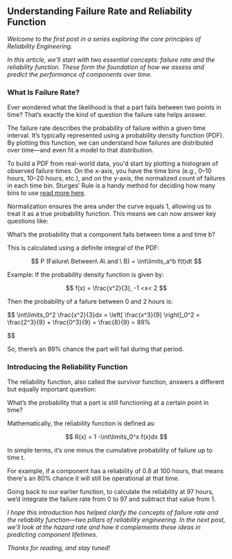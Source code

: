 ## Understanding Failure Rate and Reliability Function

*Welcome to the first post in a series exploring the core principles of Reliability Engineering.*

*In this article, we’ll start with two essential concepts: failure rate and the reliability function. These form the foundation of how we assess and predict the performance of components over time.*


### What Is Failure Rate?
Ever wondered what the likelihood is that a part fails between two points in time? That’s exactly the kind of question the failure rate helps answer.

The failure rate describes the probability of failure within a given time interval. It’s typically represented using a probability density function (PDF). By plotting this function, we can understand how failures are distributed over time—and even fit a model to that distribution.

To build a PDF from real-world data, you'd start by plotting a histogram of observed failure times. On the x-axis, you have the time bins (e.g., 0–10 hours, 10–20 hours, etc.), and on the y-axis, the normalized count of failures in each time bin. Sturges’ Rule is a handy method for deciding how many bins to use [read more here](https://en.wikipedia.org/wiki/Sturges%27s_rule).

<!-- HISTOGRAM PLOT -->

Normalization ensures the area under the curve equals 1, allowing us to treat it as a true probability function. This means we can now answer key questions like:

What’s the probability that a component fails between time a and time b?

<!-- NORMALIZED PLOT -->

This is calculated using a definite integral of the PDF:


$$
P (Failure\  Between\   A\  and \  B) = \int\limits_a^b f(t)dt
$$



Example:
If the probability density function is given by:

$$
f(x) = \frac{x^2}{3}, -1 <x< 2
$$

Then the probability of a failure between 0 and 2 hours is:

$$
\int\limits_0^2 \frac{x^2}{3}dx =  \left[ \frac{x^3}{9} \right]_0^2 = \frac{2^3}{9} + \frac{0^3}{9} = \frac{8}{9} = 89\%

$$

So, there’s an 89% chance the part will fail during that period.

### Introducing the Reliability Function

The reliability function, also called the survivor function, answers a different but equally important question:

What’s the probability that a part is still functioning at a certain point in time?

Mathematically, the reliability function is defined as:

$$
R(x) = 1 -\int\limits_0^x f(x)dx
$$

In simple terms, it’s one minus the cumulative probability of failure up to time t.

<!-- Reliability Plot Relationship  

![](path_to_image)
*image_caption*

 -->

For example, if a component has a reliability of 0.8 at 100 hours, that means there's an 80% chance it will still be operational at that time.

Going back to our earlier function, to calculate the reliability at 97 hours, we’d integrate the failure rate from 0 to 97 and subtract that value from 1.

*I hope this introduction has helped clarify the concepts of failure rate and the reliability function—two pillars of reliability engineering. In the next post, we’ll look at the hazard rate and how it complements these ideas in predicting component lifetimes.*

*Thanks for reading, and stay tuned!*
